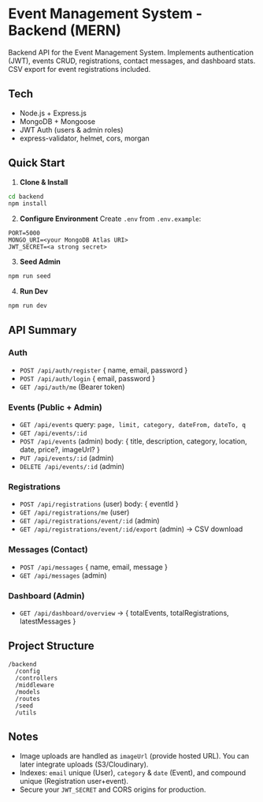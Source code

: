 # Event Management System - Backend (MERN)

Backend API for the Event Management System. Implements authentication (JWT), events CRUD, registrations, contact messages, and dashboard stats. CSV export for event registrations included.

## Tech
- Node.js + Express.js
- MongoDB + Mongoose
- JWT Auth (users & admin roles)
- express-validator, helmet, cors, morgan

## Quick Start

1. **Clone & Install**
```bash
cd backend
npm install
```

2. **Configure Environment**
Create `.env` from `.env.example`:
```
PORT=5000
MONGO_URI=<your MongoDB Atlas URI>
JWT_SECRET=<a strong secret>

```

3. **Seed Admin**
```bash
npm run seed
```

4. **Run Dev**
```bash
npm run dev
```

## API Summary

### Auth
- `POST /api/auth/register` { name, email, password }
- `POST /api/auth/login` { email, password }
- `GET /api/auth/me` (Bearer token)

### Events (Public + Admin)
- `GET /api/events` query: `page, limit, category, dateFrom, dateTo, q`
- `GET /api/events/:id`
- `POST /api/events` (admin) body: { title, description, category, location, date, price?, imageUrl? }
- `PUT /api/events/:id` (admin)
- `DELETE /api/events/:id` (admin)

### Registrations
- `POST /api/registrations` (user) body: { eventId }
- `GET /api/registrations/me` (user)
- `GET /api/registrations/event/:id` (admin)
- `GET /api/registrations/event/:id/export` (admin) -> CSV download

### Messages (Contact)
- `POST /api/messages` { name, email, message }
- `GET /api/messages` (admin)

### Dashboard (Admin)
- `GET /api/dashboard/overview` -> { totalEvents, totalRegistrations, latestMessages }

## Project Structure
```
/backend
  /config
  /controllers
  /middleware
  /models
  /routes
  /seed
  /utils
```

## Notes
- Image uploads are handled as `imageUrl` (provide hosted URL). You can later integrate uploads (S3/Cloudinary).
- Indexes: `email` unique (User), `category` & `date` (Event), and compound unique (Registration user+event).
- Secure your `JWT_SECRET` and CORS origins for production.
```

